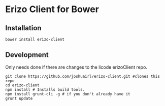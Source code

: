 # Erizo Client for Bower
## Installation
```
bower install erizo-client
```

## Development
Only needs done if there are changes to the licode erizoClient repo.
```
git clone https://github.com/joshuairl/erizo-client.git #clones this repo
cd erizo-client
npm install # Installs build tools.
npm install grunt-cli -g # if you don't already have it
grunt update
```
